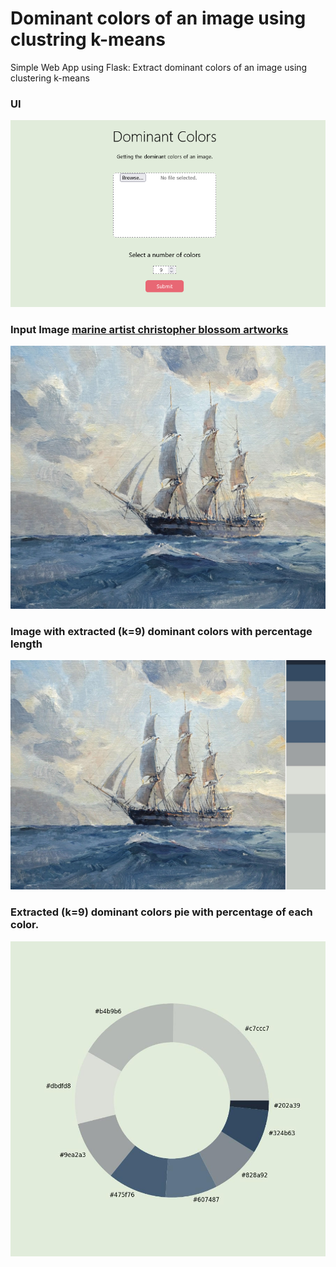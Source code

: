 # Dominant colors of an image using clustring k-means

Simple Web App using Flask: Extract dominant colors of an image using clustering k-means

### UI
![alt text]( /visualization/Dominant_Colors_web.png "UI")

### Input Image [marine artist christopher blossom artworks](https://woodriverfinearts.com/portfolio-view/christopher-blossom "marine artist christopher blossom")
![alt text]( /visualization/input.jpg "Input Image: marine artist christopher blossom artwork")

### Image with extracted (k=9) dominant colors with percentage length
![alt text]( /visualization/result-1.jpg "Image with extracted (k=9) dominant colors with percentage length")

### Extracted (k=9) dominant colors pie with percentage of each color.
![alt text]( /visualization/result-2.jpg "Extracted (k=9) dominant colors pie with percentage of each color")

  
